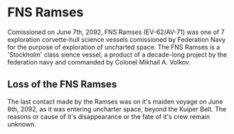 ﻿---
status : 2
securityClass : 0
name : FNS Ramses
---

# FNS Ramses

Comissioned on June 7th, 2092, FNS Ramses (EV-62/AV-71) was one of 7 exploration corvette-hull science vessels comissioned by Federation Navy for the purpose of exploration of uncharted space.
The FNS Ramses is a 'Stockholm' class sience vessel, a product of a decade-long project by the federation navy and commanded by Colonel Mikhail A. Volkov.


## Loss of the FNS Ramses

The last contact made by the Ramses was on it's maiden voyage on June 8th, 2092, as it was entering uncharter space, beyond the Kuiper Belt. The reasons or cause of it's disappearance or the fate of it's crew remain unknown.